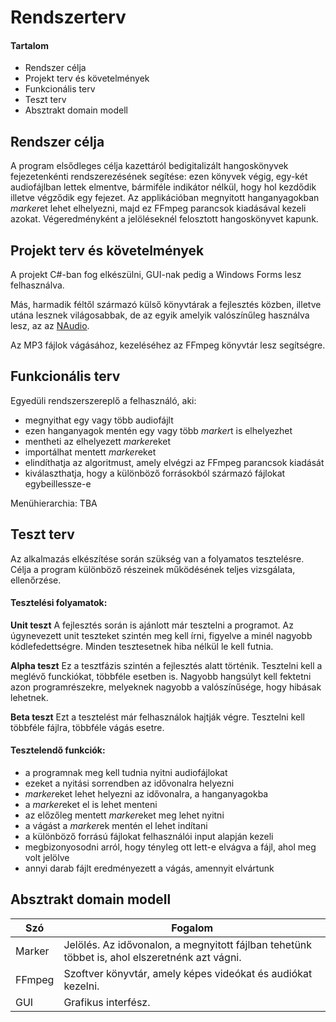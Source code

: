 # Rendszerterv
#### Tartalom
- Rendszer célja
- Projekt terv és követelmények
- Funkcionális terv
- Teszt terv
- Absztrakt domain modell

## Rendszer célja
A program elsődleges célja kazettáról bedigitalizált hangoskönyvek fejezetenkénti rendszerezésének segítése: ezen könyvek végig, egy-két audiofájlban lettek elmentve, bármiféle indikátor nélkül, hogy hol kezdődik illetve végződik egy fejezet.
Az applikációban megnyitott hanganyagokban *marker*et lehet elhelyezni, majd ez FFmpeg parancsok kiadásával kezeli azokat. Végeredményként a jelöléseknél felosztott hangoskönyvet kapunk.

## Projekt terv és követelmények
A projekt C#-ban fog elkészülni, GUI-nak pedig a Windows Forms lesz felhasználva.

Más, harmadik féltől származó külső könyvtárak a fejlesztés közben, illetve utána lesznek világosabbak, de az egyik amelyik valószínűleg használva lesz, az az [NAudio](https://github.com/naudio/NAudio).

Az MP3 fájlok vágásához, kezeléséhez az FFmpeg könyvtár lesz segítségre.

## Funkcionális terv
Egyedüli rendszerszereplő a felhasználó, aki:
- megnyithat egy vagy több audiofájlt
- ezen hanganyagok mentén egy vagy több *marker*t is elhelyezhet
- mentheti az elhelyezett *marker*eket
- importálhat mentett *marker*eket
- elindíthatja az algoritmust, amely elvégzi az FFmpeg parancsok kiadását
- kiválaszthatja, hogy a különböző forrásokból származó fájlokat egybeillessze-e

Menühierarchia:
TBA

## Teszt terv
Az alkalmazás elkészítése során szükség van a folyamatos tesztelésre. Célja a program különböző részeinek működésének teljes vizsgálata, ellenőrzése.

#### Tesztelési folyamatok:
**Unit teszt**
A fejlesztés során is ajánlott már tesztelni a programot. Az úgynevezett unit teszteket szintén meg kell írni, figyelve a minél nagyobb kódlefedettségre.
Minden tesztesetnek hiba nélkül le kell futnia.

**Alpha teszt**
Ez a tesztfázis szintén a fejlesztés alatt történik. Tesztelni kell a meglévő funckiókat, többféle esetben is.
Nagyobb hangsúlyt kell fektetni azon programrészekre, melyeknek nagyobb a valószínűsége, hogy hibásak lehetnek.

**Beta teszt**
Ezt a tesztelést már felhasználok hajtják végre. Tesztelni kell többféle fájlra, többféle vágás esetre.

#### Tesztelendő funkciók:
- a programnak meg kell tudnia nyitni audiofájlokat
- ezeket a nyitási sorrendben az idővonalra helyezni
- *marker*eket lehet helyezni az idővonalra, a hanganyagokba
- a *marker*eket el is lehet menteni
- az előzőleg mentett *marker*eket meg lehet nyitni
- a vágást a *marker*ek mentén el lehet indítani
- a különböző forrású fájlokat felhasználói input alapján kezeli
- megbizonyosodni arról, hogy tényleg ott lett-e elvágva a fájl, ahol meg volt jelölve
- annyi darab fájlt eredményezett a vágás, amennyit elvártunk

## Absztrakt domain modell
|  Szó |  Fogalom |
| ------------ | ------------ |
| Marker  | Jelölés. Az idővonalon, a megnyitott fájlban tehetünk többet is, ahol elszeretnénk azt vágni.  |
| FFmpeg  | Szoftver könyvtár, amely képes videókat és audiókat kezelni.  |
| GUI  | Grafikus interfész.  |
